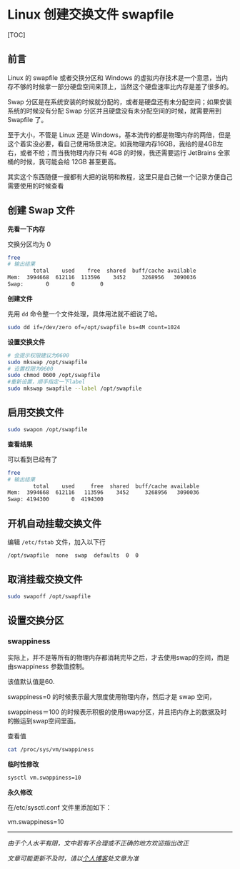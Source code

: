 # Linux 创建交换文件 swapfile

[TOC]

## 前言

Linux 的 swapfile 或者交换分区和 Windows 的虚拟内存技术是一个意思，当内存不够的时候拿一部分硬盘空间来顶上，当然这个硬盘速率比内存是差了很多的。

Swap 分区是在系统安装的时候就分配的，或者是硬盘还有未分配空间；如果安装系统的时候没有分配 Swap 分区并且硬盘没有未分配空间的时候，就需要用到 Swapfile 了。

至于大小，不管是 Linux 还是 Windows，基本流传的都是物理内存的两倍，但是这个着实没必要，看自己使用场景决定。如我物理内存16GB，我给的是4GB左右，或者不给；而当我物理内存只有 4GB 的时候，我还需要运行 JetBrains 全家桶的时候，我可能会给 12GB 甚至更高。

其实这个东西随便一搜都有大把的说明和教程，这里只是自己做一个记录方便自己需要使用的时候查看



## 创建 Swap 文件

**先看一下内存**

交换分区均为 0

```bash
free
# 输出结果
        total    used    free  shared  buff/cache available
Mem:  3994668  612116  113596    3452     3268956   3090036
Swap:       0       0        0
```



**创建文件**

先用 `dd` 命令整一个文件处理，具体用法就不细说了哈。

```bash
sudo dd if=/dev/zero of=/opt/swapfile bs=4M count=1024
```

**设置交换文件**

```bash
# 会提示权限建议为0600
sudo mkswap /opt/swapfile
# 设置权限为0600
sudo chmod 0600 /opt/swapfile
#重新设置，顺手指定一下label
sudo mkswap swapfile --label /opt/swapfile
```



## 启用交换文件

```bash
sudo swapon /opt/swapfile
```

**查看结果**

可以看到已经有了

```bash
free
# 输出结果
        total    used     free  shared  buff/cache available
Mem:  3994668  612116   113596    3452     3268956   3090036
Swap: 4194300       0  4194300
```



## 开机自动挂载交换文件

编辑 `/etc/fstab` 文件，加入以下行

```bash
/opt/swapfile  none  swap  defaults  0  0
```



## 取消挂载交换文件

```bash
sudo swapoff /opt/swapfile
```



## 设置交换分区

### swappiness

实际上，并不是等所有的物理内存都消耗完毕之后，才去使用swap的空间，而是由swappiness 参数值控制。

该值默认值是60.

swappiness=0 的时候表示最大限度使用物理内存，然后才是 swap 空间，

swappiness＝100 的时候表示积极的使用swap分区，并且把内存上的数据及时的搬运到swap空间里面。

查看值

```bash
cat /proc/sys/vm/swappiness
```

**临时性修改**

```bash
sysctl vm.swappiness=10
```

**永久修改**

在/etc/sysctl.conf 文件里添加如下：

vm.swappiness=10





***
*由于个人水平有限，文中若有不合理或不正确的地方欢迎指出改正*

*文章可能更新不及时，请以[个人博客](https://zcteo.top/)处文章为准*

